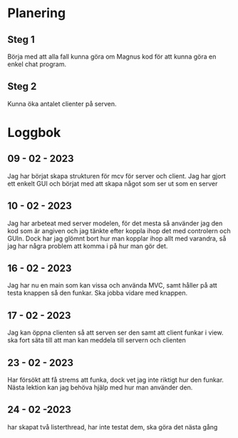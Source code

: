# Planering 
## Steg 1 
Börja med att alla fall kunna göra om Magnus kod för att kunna göra en enkel chat program.

## Steg 2
Kunna öka antalet clienter på serven.


# Loggbok

##  09 - 02 - 2023
Jag har börjat skapa strukturen för mcv för server och client. Jag har gjort ett enkelt GUI och börjat med att skapa något som ser ut som en 
server 

## 10 - 02 - 2023
Jag har arbeteat med server modelen, för det mesta så använder jag den kod som är angiven och jag tänkte efter koppla ihop det med controlern och GUIn.
Dock har jag glömnt bort hur man kopplar ihop allt med varandra, så jag har några problem att komma i på hur man gör det.

## 16 - 02 - 2023
Jag har nu en main som kan vissa och använda MVC, samt håller på att testa knappen så den funkar.
Ska jobba vidare med knappen. 

## 17 - 02 - 2023
Jag kan öppna clienten så att serven ser den samt att client funkar i view.
ska fort säta till att man kan meddela till servern och clienten 

## 23 - 02 - 2023
Har försökt att få strems att funka, dock vet jag inte riktigt hur den funkar.
Nästa lektion kan jag behöva hjälp med hur man använder den.

## 24 - 02 -2023
har skapat två listerthread, har inte testat dem, ska göra det nästa gång 